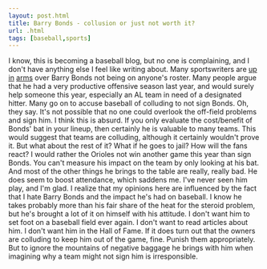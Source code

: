 ```yaml
---
layout: post.html
title: Barry Bonds - collusion or just not worth it?
url: .html
tags: [baseball,sports]
---
```

I know, this is becoming a baseball blog, but no one is complaining, and I don't have anything else I feel like writing about. Many sportswriters are [up](http://www.hardballtimes.com/main/article/those-who-do-not-learn-from-history/) [in](http://sports.espn.go.com/mlb/columns/story?columnist=stark_jayson&page=rumblings) [arms](http://www.whig.com/Schuck-Column-4-4) over Barry Bonds not being on anyone's roster. Many people argue that he had a very productive offensive season last year, and would surely help someone this year, especially an AL team in need of a designated hitter. Many go on to accuse baseball of colluding to not sign Bonds. Oh, they say. It's not possible that no one could overlook the off-field problems and sign him. I think this is absurd. If you only evaluate the cost/benefit of Bonds' bat in your lineup, then certainly he is valuable to many teams. This would suggest that teams are colluding, although it certainly wouldn't prove it. But what about the rest of it? What if he goes to jail? How will the fans react? I would rather the Orioles not win another game this year than sign Bonds. You can't measure his impact on the team by only looking at his bat. And most of the other things he brings to the table are really, really bad. He does seem to boost attendance, which saddens me. I've never seen him play, and I'm glad. I realize that my opinions here are influenced by the fact that I hate Barry Bonds and the impact he's had on baseball. I know he takes probably more than his fair share of the heat for the steroid problem, but he's brought a lot of it on himself with his attitude. I don't want him to set foot on a baseball field ever again. I don't want to read articles about him. I don't want him in the Hall of Fame. If it does turn out that the owners are colluding to keep him out of the game, fine. Punish them appropriately. But to ignore the mountains of negative baggage he brings with him when imagining why a team might not sign him is irresponsible. 
